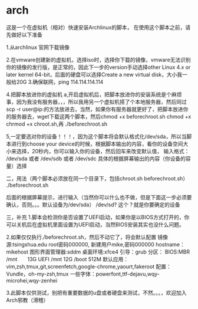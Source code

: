 # arch 
这是一个在虚拟机（相对）快速安装Archlinux的脚本，
在使用这个脚本之前，请先做好以下准备

1.从archlinux 官网下载镜像

2.在vmware创建新的虚拟机，选择iso时，选择你下载的镜像，vmware无法识别你的镜像的发行版，是正常的，因此下一步的version手动选择other Linux 4.x or later kernel 64-bit，后面的硬盘可以选择Create a new virtual disk，大小我一般给20G
3.确保联网，ping 114.114.114.114

4.把脚本放进你的虚拟机
a,开启虚拟机后，把脚本放进你的安装系统是个麻烦事，因为我没有服务器，，，所以我用另一个虚拟机搭了个本地服务器，然后同过scp -r user@ip:<path to your file>的方法放进去，当然，如果你有服务器就更好了，把脚本放进你的服务器去，wget下载这两个脚本，然后chmod +x beforechroot.sh  chmod +x chrmod +x chroot.sh,再
./beforechroot.sh

5,一定要选对你的设备！！！，因为这个脚本将会默认格式化/dev/sda，所以当脚本进行到choose your device的时候，根据脚本输出的内容，看你的设备空间大小来选择，20秒内，你可以输入你的设备，然后回车来改变默认值，
输入格式：
/dev/sda
或者
/dev/sdb
或者
/dev/sdc
具体的根据屏幕输出的内容（你设备的容量）选择



二，用法（两个脚本必须放在同一个目录下，包括chroot.sh    beforechroot.sh）
./beforechroot.sh

后面的根据屏幕提示，进行输入（当然你可以什么也不做，但是下面这一步必须要确认，否则。。。默认设备为/dev/sda）
/dev/sd?
这个？就是你要确定的设备



三，补充
1.脚本会检测你是否设置了UEFI启动，如果你是以BIOS方式打开的，你可以关机后在虚拟机里面设置为UEFI启动，当然BIOS安装其实也没什么问题。

2.如果仅仅执行./beforechroot.sh，然后不动它了，将会默认配置
镜像源:tsingshua.edu
root密码000000,
新建用户mike,密码000000
hostname：mikehost
图形界面管理器:sddm
桌面环境:xfce4
引导：grub
分区：
BIOS:MBR
/mnt        13G
UEFI
/mnt        12G
/boot       512M
默认应用：vim,zsh,tmux,git,screenfetch,google-chrome,yaourt,fakeroot
配置：Vundle，oh-my-zsh,tmux
一些字体：powerfont,ttf-dejavu,wqy-microhei,wqy-zenhei

3.此脚本仅供测试，别把有重要数据的u盘或者硬盘来测试，不然。。。，欢迎加入Arch邪教（滑稽）
